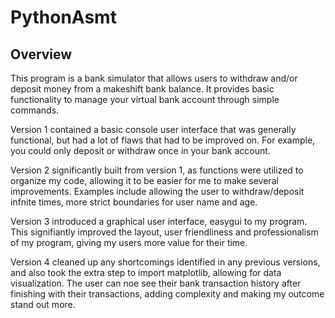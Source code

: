# PythonAsmt

## Overview

This program is a bank simulator that allows users to withdraw and/or deposit money from a makeshift bank balance. It provides basic functionality to manage your virtual bank account through simple commands.

Version 1 contained a basic console user interface that was generally functional, but had a lot of flaws that had to be improved on. For example, you could only deposit or
withdraw once in your bank account.

Version 2 significantly built from version 1, as functions were utilized to organize my code, allowing it to be easier for me to make several improvements. Examples include
allowing the user to withdraw/deposit infnite times, more strict boundaries for user name and age.

Version 3 introduced a graphical user interface, easygui to my program. This signifiantly improved the layout, user friendliness and professionalism of my program, giving 
my users more value for their time. 

Version 4 cleaned up any shortcomings identified in any previous versions, and also took the extra step to import matplotlib, allowing for data visualization. The user can noe see their bank transaction history after finishing with their transactions, adding complexity and making my outcome stand out more.
